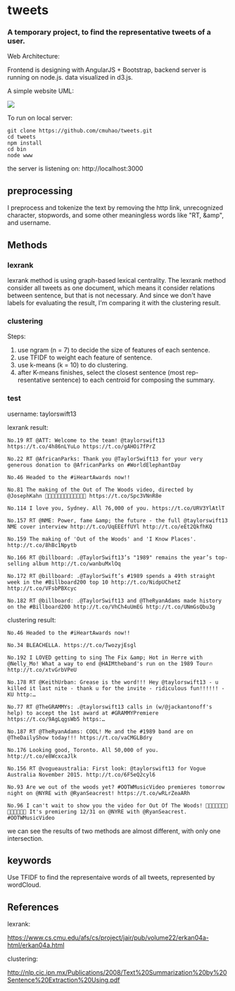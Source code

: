# tweets

### A temporary project, to find the representative tweets of a user.

Web Architecture:

Frontend is designing with AngularJS + Bootstrap, backend server is running on node.js. data visualized in d3.js.

A simple website UML:

<img src="https://github.com/cmuhao/tweets/blob/master/webUML.jpg" align="center"></img>


To run on local server:

```
git clone https://github.com/cmuhao/tweets.git
cd tweets
npm install
cd bin
node www
```

the server is listening on: http://localhost:3000

## preprocessing
I preprocess and tokenize the text by removing the http link, unrecognized character, stopwords, and some other meaningless words like "RT, &amp", and
username.

## Methods
### lexrank
lexrank method is using graph-based lexical centrality. The lexrank method consider all tweets as one document,
which means it consider relations between sentence, but that is not necessary. And since we don't have labels for
evaluating the result, I'm comparing it with the clustering result.

### clustering
Steps:

1. use ngram (n = 7) to decide the size of features of each sentence.
2. use TFIDF to weight each feature of sentence.
3. use k-means (k = 10) to do clustering.
4. after K-means finishes, select the closest sentence (most rep-
resentative sentence) to each centroid for composing the summary.

### test
username: taylorswift13

lexrank result:
```
No.19 RT @ATT: Welcome to the team! @taylorswift13 https://t.co/4h86nLYuLo https://t.co/gAHOi7fPrZ

No.22 RT @AfricanParks: Thank you @TaylorSwift13 for your very generous donation to @AfricanParks on #WorldElephantDay

No.46 Headed to the #iHeartAwards now!!

No.81 The making of the Out of The Woods video, directed by @JosephKahn 🌲🌲🌲🌲🌲🌲🌲🌲🌲🌲🌲🌲🌲 https://t.co/Spc3VNnR8e

No.114 I love you, Sydney. All 76,000 of you. https://t.co/URV3YlAtlT

No.157 RT @NME: Power, fame &amp; the future - the full @taylorswift13 NME cover interview http://t.co/UqEEEffUYl http://t.co/eEt2QkfhKQ

No.159 The making of 'Out of the Woods' and 'I Know Places'. http://t.co/8hBc1Npytb

No.166 RT @billboard: .@TaylorSwift13’s "1989" remains the year’s top-selling album http://t.co/wanbuMxlOq

No.172 RT @billboard: .@TaylorSwift’s #1989 spends a 49th straight week in the #Billboard200 top 10 http://t.co/NidpUChetZ http://t.co/VFsbPBXcyc

No.182 RT @billboard: .@TaylorSwift13 and @TheRyanAdams made history on the #Billboard200 http://t.co/VhCh4uUmEG http://t.co/UNmGsQbu3g
```

clustering result:
```
No.46 Headed to the #iHeartAwards now!!

No.34 BLEACHELLA. https://t.co/TwozyjEsgl

No.192 I LOVED getting to sing The Fix &amp; Hot in Herre with @Nelly_Mo! What a way to end @HAIMtheband's run on the 1989 Tour🔥 http://t.co/xtvGrbVPeU

No.178 RT @KeithUrban: Grease is the word!!! Hey @taylorswift13 - u killed it last nite - thank u for the invite - ridiculous fun!!!!!! - KU http:…

No.77 RT @TheGRAMMYs: .@taylorswift13 calls in (w/@jackantonoff's help) to accept the 1st award at #GRAMMYPremiere https://t.co/9AgLqgsWb5 https:…

No.187 RT @TheRyanAdams: COOL! Me and the #1989 band are on @TheDailyShow today!!! https://t.co/vaCMGLBdry

No.176 Looking good, Toronto. All 50,000 of you. http://t.co/e8WcxcaJlk

No.156 RT @vogueaustralia: First look: @taylorswift13 for Vogue Australia November 2015. http://t.co/6F5eQ2cyl6

No.93 Are we out of the woods yet? #OOTWMusicVideo premieres tomorrow night on @NYRE with @RyanSeacrest! https://t.co/wRLrZeaARh

No.96 I can't wait to show you the video for Out Of The Woods! 🌲🌲🌲🌲🌲🌲🌲🌲🌲🌲🌲🌲🌲 It's premiering 12/31 on @NYRE with @RyanSeacrest. #OOTWMusicVideo
```

we can see the results of two methods are almost different, with only one intersection.

## keywords
Use TFIDF to find the representaive words of all tweets, represented by wordCloud.


## References

lexrank:

https://www.cs.cmu.edu/afs/cs/project/jair/pub/volume22/erkan04a-html/erkan04a.html

clustering: 

http://nlp.cic.ipn.mx/Publications/2008/Text%20Summarization%20by%20Sentence%20Extraction%20Using.pdf
